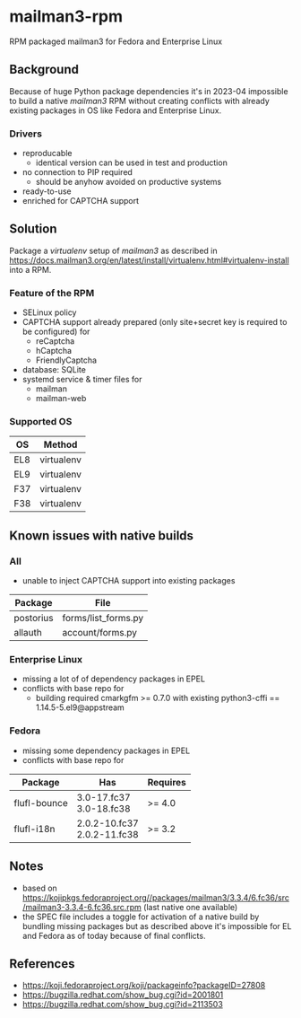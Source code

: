 # mailman3-rpm

RPM packaged mailman3 for Fedora and Enterprise Linux

## Background

Because of huge Python package dependencies it's in 2023-04 impossible to build a native *mailman3* RPM without creating conflicts with already existing packages in OS like Fedora and Enterprise Linux.

### Drivers

- reproducable
  - identical version can be used in test and production
- no connection to PIP required
  - should be anyhow avoided on productive systems
- ready-to-use
- enriched for CAPTCHA support

## Solution

Package a *virtualenv* setup of *mailman3* as described in https://docs.mailman3.org/en/latest/install/virtualenv.html#virtualenv-install into a RPM.

### Feature of the RPM

- SELinux policy
- CAPTCHA support already prepared (only site+secret key is required to be configured) for
  - reCaptcha
  - hCaptcha
  - FriendlyCaptcha
- database: SQLite
- systemd service & timer files for
  - mailman
  - mailman-web

### Supported OS

| OS  | Method     |
|-----|------------|
| EL8 | virtualenv |
| EL9 | virtualenv |
| F37 | virtualenv |
| F38 | virtualenv |

## Known issues with native builds

### All

- unable to inject CAPTCHA support into existing packages

| Package   | File                |
|-----------|---------------------|
| postorius | forms/list_forms.py |
| allauth   | account/forms.py    |

### Enterprise Linux

- missing a lot of of dependency packages in EPEL
- conflicts with base repo for
  - building required cmarkgfm >= 0.7.0 with existing python3-cffi == 1.14.5-5.el9@appstream

### Fedora

- missing some dependency packages in EPEL
- conflicts with base repo for

| Package      | Has                              |Requires|
|--------------|----------------------------------|--------|
| flufl-bounce | 3.0-17.fc37 <br/>3.0-18.fc38     | >= 4.0 |
| flufl-i18n   | 2.0.2-10.fc37 <br/>2.0.2-11.fc38 | >= 3.2 |

## Notes

- based on https://kojipkgs.fedoraproject.org//packages/mailman3/3.3.4/6.fc36/src/mailman3-3.3.4-6.fc36.src.rpm (last native one available)
- the SPEC file includes a toggle for activation of a native build by bundling missing packages but as described above it's impossible for EL and Fedora as of today because of final conflicts.

## References

- https://koji.fedoraproject.org/koji/packageinfo?packageID=27808
- https://bugzilla.redhat.com/show_bug.cgi?id=2001801
- https://bugzilla.redhat.com/show_bug.cgi?id=2113503
